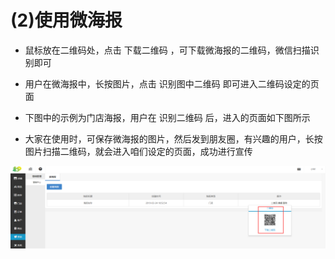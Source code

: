 # (2)使用微海报

*   鼠标放在二维码处，点击 下载二维码 ，可下载微海报的二维码，微信扫描识别即可

*   用户在微海报中，长按图片，点击 识别图中二维码 即可进入二维码设定的页面

*   下图中的示例为门店海报，用户在 识别二维码 后，进入的页面如下图所示

*   大家在使用时，可保存微海报的图片，然后发到朋友圈，有兴趣的用户，长按图片扫描二维码，就会进入咱们设定的页面，成功进行宣传

![](images/screenshot_1554801233982.jpg)
